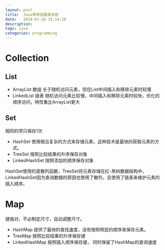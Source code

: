 ```yaml
---
layout: post
title:  Java常用容器类总结
date:   2018-01-26 15:14:10
description: 
tags: java
categories: programming
---
```


# Collection
## List 
* ArrayList 数组 长于随机访问元素，但在List中间插入和移除元素时较慢
* LinkedList 链表 随机访问元素比较慢，中间插入和移除元素时较快，优化的顺序访问，特性集比ArrayList更大

## Set 
相同的项只保存1次
* HashSet 使用相当复杂的方式来存储元素，这种技术是最快的获取元素的方式。
* TreeSet 按照比较结果的升序保存对象
* LinkedHashSet 按照添加的顺序保存对象
  
HashSet使用的是散列函数，TreeSet将元素存储在红-黑树数据结构中，LinkedHashSet因为查询数据的原因也使用了散列，且使用了链表来维护元素的插入顺序。

# Map 
键值对，不必制定尺寸，自动调整尺寸。
* HashMap 提供了最快的查找速度，没有按照明显的顺序来保存元素。
*  TreeMap 按照比较结果的升序保存键
*  LinkedHashMap 按照插入顺序保存键， 同时保留了HashMap的查询速度